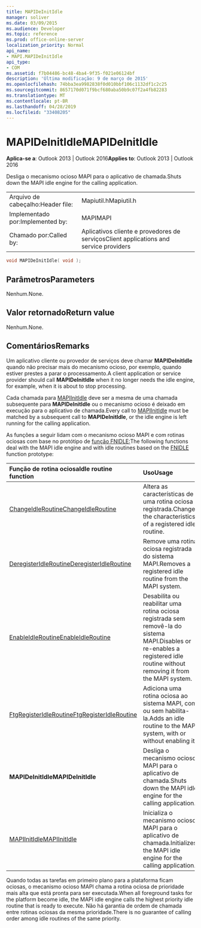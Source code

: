 ```yaml
---
title: MAPIDeInitIdle
manager: soliver
ms.date: 03/09/2015
ms.audience: Developer
ms.topic: reference
ms.prod: office-online-server
localization_priority: Normal
api_name:
- MAPI.MAPIDeInitIdle
api_type:
- COM
ms.assetid: f7b04486-bc48-4ba4-9f35-f021e06124bf
description: 'Última modificação: 9 de março de 2015'
ms.openlocfilehash: 74bba3ea9982838f0d010bbf106c1132df1c2c25
ms.sourcegitcommit: 8657170d071f9bcf680aba50b9c07f2a4fb82283
ms.translationtype: MT
ms.contentlocale: pt-BR
ms.lasthandoff: 04/28/2019
ms.locfileid: "33408205"
---
```

# <a name="mapideinitidle"></a><span data-ttu-id="54c53-103">MAPIDeInitIdle</span><span class="sxs-lookup"><span data-stu-id="54c53-103">MAPIDeInitIdle</span></span>

  
  
<span data-ttu-id="54c53-104">**Aplica-se a**: Outlook 2013 | Outlook 2016</span><span class="sxs-lookup"><span data-stu-id="54c53-104">**Applies to**: Outlook 2013 | Outlook 2016</span></span> 
  
<span data-ttu-id="54c53-105">Desliga o mecanismo ocioso MAPI para o aplicativo de chamada.</span><span class="sxs-lookup"><span data-stu-id="54c53-105">Shuts down the MAPI idle engine for the calling application.</span></span> 
  
|||
|:-----|:-----|
|<span data-ttu-id="54c53-106">Arquivo de cabeçalho:</span><span class="sxs-lookup"><span data-stu-id="54c53-106">Header file:</span></span>  <br/> |<span data-ttu-id="54c53-107">Mapiutil.h</span><span class="sxs-lookup"><span data-stu-id="54c53-107">Mapiutil.h</span></span>  <br/> |
|<span data-ttu-id="54c53-108">Implementado por:</span><span class="sxs-lookup"><span data-stu-id="54c53-108">Implemented by:</span></span>  <br/> |<span data-ttu-id="54c53-109">MAPI</span><span class="sxs-lookup"><span data-stu-id="54c53-109">MAPI</span></span>  <br/> |
|<span data-ttu-id="54c53-110">Chamado por:</span><span class="sxs-lookup"><span data-stu-id="54c53-110">Called by:</span></span>  <br/> |<span data-ttu-id="54c53-111">Aplicativos cliente e provedores de serviços</span><span class="sxs-lookup"><span data-stu-id="54c53-111">Client applications and service providers</span></span>  <br/> |
   
```cpp
void MAPIDeInitIdle( void );
```

## <a name="parameters"></a><span data-ttu-id="54c53-112">Parâmetros</span><span class="sxs-lookup"><span data-stu-id="54c53-112">Parameters</span></span>

<span data-ttu-id="54c53-113">Nenhum.</span><span class="sxs-lookup"><span data-stu-id="54c53-113">None.</span></span> 
  
## <a name="return-value"></a><span data-ttu-id="54c53-114">Valor retornado</span><span class="sxs-lookup"><span data-stu-id="54c53-114">Return value</span></span>

<span data-ttu-id="54c53-115">Nenhum.</span><span class="sxs-lookup"><span data-stu-id="54c53-115">None.</span></span>
  
## <a name="remarks"></a><span data-ttu-id="54c53-116">Comentários</span><span class="sxs-lookup"><span data-stu-id="54c53-116">Remarks</span></span>

<span data-ttu-id="54c53-117">Um aplicativo cliente ou provedor de serviços deve chamar **MAPIDeInitIdle** quando não precisar mais do mecanismo ocioso, por exemplo, quando estiver prestes a parar o processamento.</span><span class="sxs-lookup"><span data-stu-id="54c53-117">A client application or service provider should call **MAPIDeInitIdle** when it no longer needs the idle engine, for example, when it is about to stop processing.</span></span> 
  
<span data-ttu-id="54c53-118">Cada chamada para [MAPIInitIdle](mapiinitidle.md) deve ser a mesma de uma chamada subsequente para **MAPIDeInitIdle** ou o mecanismo ocioso é deixado em execução para o aplicativo de chamada.</span><span class="sxs-lookup"><span data-stu-id="54c53-118">Every call to [MAPIInitIdle](mapiinitidle.md) must be matched by a subsequent call to **MAPIDeInitIdle**, or the idle engine is left running for the calling application.</span></span> 
  
<span data-ttu-id="54c53-119">As funções a seguir lidam com o mecanismo ocioso MAPI e com rotinas ociosas com base no protótipo de [função FNIDLE:](fnidle.md)</span><span class="sxs-lookup"><span data-stu-id="54c53-119">The following functions deal with the MAPI idle engine and with idle routines based on the [FNIDLE](fnidle.md) function prototype:</span></span> 
  
|<span data-ttu-id="54c53-120">**Função de rotina ociosa**</span><span class="sxs-lookup"><span data-stu-id="54c53-120">**Idle routine function**</span></span>|<span data-ttu-id="54c53-121">**Uso**</span><span class="sxs-lookup"><span data-stu-id="54c53-121">**Usage**</span></span>|
|:-----|:-----|
|[<span data-ttu-id="54c53-122">ChangeIdleRoutine</span><span class="sxs-lookup"><span data-stu-id="54c53-122">ChangeIdleRoutine</span></span>](changeidleroutine.md) <br/> |<span data-ttu-id="54c53-123">Altera as características de uma rotina ociosa registrada.</span><span class="sxs-lookup"><span data-stu-id="54c53-123">Changes the characteristics of a registered idle routine.</span></span>  <br/> |
|[<span data-ttu-id="54c53-124">DeregisterIdleRoutine</span><span class="sxs-lookup"><span data-stu-id="54c53-124">DeregisterIdleRoutine</span></span>](deregisteridleroutine.md) <br/> |<span data-ttu-id="54c53-125">Remove uma rotina ociosa registrada do sistema MAPI.</span><span class="sxs-lookup"><span data-stu-id="54c53-125">Removes a registered idle routine from the MAPI system.</span></span>  <br/> |
|[<span data-ttu-id="54c53-126">EnableIdleRoutine</span><span class="sxs-lookup"><span data-stu-id="54c53-126">EnableIdleRoutine</span></span>](enableidleroutine.md) <br/> |<span data-ttu-id="54c53-127">Desabilita ou reabilitar uma rotina ociosa registrada sem removê-la do sistema MAPI.</span><span class="sxs-lookup"><span data-stu-id="54c53-127">Disables or re-enables a registered idle routine without removing it from the MAPI system.</span></span>  <br/> |
|[<span data-ttu-id="54c53-128">FtgRegisterIdleRoutine</span><span class="sxs-lookup"><span data-stu-id="54c53-128">FtgRegisterIdleRoutine</span></span>](ftgregisteridleroutine.md) <br/> |<span data-ttu-id="54c53-129">Adiciona uma rotina ociosa ao sistema MAPI, com ou sem habilita-la.</span><span class="sxs-lookup"><span data-stu-id="54c53-129">Adds an idle routine to the MAPI system, with or without enabling it.</span></span>  <br/> |
|<span data-ttu-id="54c53-130">**MAPIDeInitIdle**</span><span class="sxs-lookup"><span data-stu-id="54c53-130">**MAPIDeInitIdle**</span></span> <br/> |<span data-ttu-id="54c53-131">Desliga o mecanismo ocioso MAPI para o aplicativo de chamada.</span><span class="sxs-lookup"><span data-stu-id="54c53-131">Shuts down the MAPI idle engine for the calling application.</span></span>  <br/> |
|[<span data-ttu-id="54c53-132">MAPIInitIdle</span><span class="sxs-lookup"><span data-stu-id="54c53-132">MAPIInitIdle</span></span>](mapiinitidle.md) <br/> |<span data-ttu-id="54c53-133">Inicializa o mecanismo ocioso MAPI para o aplicativo de chamada.</span><span class="sxs-lookup"><span data-stu-id="54c53-133">Initializes the MAPI idle engine for the calling application.</span></span>  <br/> |
   
<span data-ttu-id="54c53-134">Quando todas as tarefas em primeiro plano para a plataforma ficam ociosas, o mecanismo ocioso MAPI chama a rotina ociosa de prioridade mais alta que está pronta para ser executada.</span><span class="sxs-lookup"><span data-stu-id="54c53-134">When all foreground tasks for the platform become idle, the MAPI idle engine calls the highest priority idle routine that is ready to execute.</span></span> <span data-ttu-id="54c53-135">Não há garantia de ordem de chamada entre rotinas ociosas da mesma prioridade.</span><span class="sxs-lookup"><span data-stu-id="54c53-135">There is no guarantee of calling order among idle routines of the same priority.</span></span> 
  


